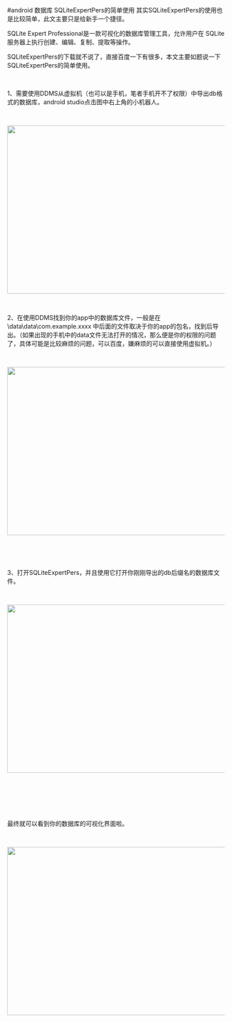 #android 数据库 SQLiteExpertPers的简单使用
其实SQLiteExpertPers的使用也是比较简单，此文主要只是给新手一个捷径。

SQLite Expert Professional是一款可视化的数据库管理工具，允许用户在 SQLite 服务器上执行创建、编辑、复制、提取等操作。

SQLiteExpertPers的下载就不说了，直接百度一下有很多，本文主要如题说一下SQLiteExpertPers的简单使用。

 

1、需要使用DDMS从虚拟机（也可以是手机，笔者手机开不了权限）中导出db格式的数据库，android studio点击图中右上角的小机器人。

 

<img alt="" class="has" height="390" src="https://img-blog.csdn.net/20151019224545706?watermark/2/text/aHR0cDovL2Jsb2cuY3Nkbi5uZXQv/font/5a6L5L2T/fontsize/400/fill/I0JBQkFCMA==/dissolve/70/gravity/Center" width="700">

 

2、在使用DDMS找到你的app中的数据库文件，一般是在\data\data\com.example.xxxx 中后面的文件取决于你的app的包名，找到后导出。（如果出现的手机中的data文件无法打开的情况，那么便是你的权限的问题了，具体可能是比较麻烦的问题，可以百度，嫌麻烦的可以直接使用虚拟机。）

 

<img alt="" class="has" height="390" src="https://img-blog.csdn.net/20151019224956892?watermark/2/text/aHR0cDovL2Jsb2cuY3Nkbi5uZXQv/font/5a6L5L2T/fontsize/400/fill/I0JBQkFCMA==/dissolve/70/gravity/Center" width="700">

 

 

3、打开SQLiteExpertPers，并且使用它打开你刚刚导出的db后缀名的数据库文件。

 

<img alt="" class="has" height="390" src="https://img-blog.csdn.net/20151019225118245?watermark/2/text/aHR0cDovL2Jsb2cuY3Nkbi5uZXQv/font/5a6L5L2T/fontsize/400/fill/I0JBQkFCMA==/dissolve/70/gravity/Center" width="700">

 

 

 

最终就可以看到你的数据库的可视化界面啦。

 

<img alt="" class="has" height="390" src="https://img-blog.csdn.net/20151019225140773?watermark/2/text/aHR0cDovL2Jsb2cuY3Nkbi5uZXQv/font/5a6L5L2T/fontsize/400/fill/I0JBQkFCMA==/dissolve/70/gravity/Center" width="700">